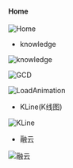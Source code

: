 #### Home
![Home](https://raw.githubusercontent.com/ThinkerLqf/LQFLearnDemo/master/Screenshot/Home.png)

* knowledge
  

![knowledge](https://raw.githubusercontent.com/ThinkerLqf/LQFLearnDemo/master/Screenshot/Knowledge.png)

![GCD](https://raw.githubusercontent.com/ThinkerLqf/LQFLearnDemo/master/Screenshot/GCD.png)

![LoadAnimation](https://raw.githubusercontent.com/ThinkerLqf/LQFLearnDemo/master/Screenshot/LoadAnimation.png)
  

* KLine(K线图)
  

![KLine](https://raw.githubusercontent.com/ThinkerLqf/LQFLearnDemo/master/Screenshot/KLine.png)
  
* 融云


![融云]()
